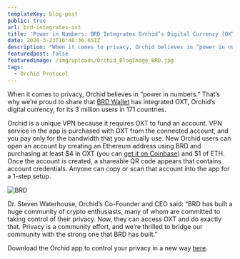 ```yaml
---
templateKey: blog-post
public: true
url: brd-integrates-oxt
title: 'Power in Numbers: BRD Integrates Orchid’s Digital Currency (OXT)'
date: 2020-3-23T16:46:36.651Z
description: "When it comes to privacy, Orchid believes in “power in numbers.” That’s why we’re proud to share that BRD Wallet has integrated OXT, Orchid’s digital currency, for its 3 million users in 171 countries."
featuredpost: false
featuredimage: /img/uploads/Orchid_BlogImage_BRD.jpg
tags:
  - Orchid Protocol
---
```


When it comes to privacy, Orchid believes in “power in numbers.” That’s why we’re proud to share that [BRD Wallet](https://brd.com/) has integrated OXT, Orchid’s digital currency, for its 3 million users in 171 countries. 

Orchid is a unique VPN because it requires OXT to fund an account. VPN service in the app is purchased with OXT from the connected account, and you pay only for the bandwidth that you actually use. New Orchid users can open an account by creating an Ethereum address using BRD and purchasing at least $4 in OXT (you can [get it on Coinbase](https://www.coinbase.com/price/orchid)) and $1 of ETH. Once the account is created, a shareable QR code appears that contains account credentials. Anyone can copy or scan that account into the app for a 1-step setup. 

![BRD](/img/uploads/brd-wallet-screenshot.png)

Dr. Steven Waterhouse, Orchid’s Co-Founder and CEO said: “BRD has built a huge community of crypto enthusiasts, many of whom are committed to taking control of their privacy. Now, they can access OXT and do exactly that. Privacy is a community effort, and we’re thrilled to bridge our community with the strong one that BRD has built.”

Download the Orchid app to control your privacy in a new way [here](https://www.orchid.com/download).


